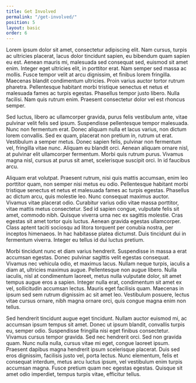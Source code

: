 ```yaml
---
title: Get Involved
permalink: "/get-involved/"
position: 5
layout: basic
order: 6
---
```


Lorem ipsum dolor sit amet, consectetur adipiscing elit. Nam cursus, turpis ac ultricies placerat, lacus dolor tincidunt sapien, eu bibendum quam sapien eu est. Aenean mauris mi, malesuada sed consequat sed, euismod sit amet enim. Integer eget ultricies elit, in porttitor erat. Nam semper sed massa ac mollis. Fusce tempor velit at arcu dignissim, et finibus lorem fringilla. Maecenas blandit condimentum ultricies. Proin varius auctor tortor rutrum pharetra. Pellentesque habitant morbi tristique senectus et netus et malesuada fames ac turpis egestas. Phasellus tempor justo libero. Nulla facilisi. Nam quis rutrum enim. Praesent consectetur dolor vel est rhoncus semper.

Sed luctus, libero ac ullamcorper gravida, purus felis vestibulum ante, vitae pulvinar velit felis sed ipsum. Suspendisse pellentesque tempor malesuada. Nunc non fermentum erat. Donec aliquam nulla et lacus varius, non dictum lorem convallis. Sed ex quam, placerat non pretium in, rutrum ut erat. Vestibulum a semper metus. Donec sapien felis, pulvinar non fermentum vel, fringilla vitae nunc. Aliquam eu blandit orci. Aenean aliquam ornare nisl, at pulvinar elit ullamcorper fermentum. Morbi quis rutrum purus. Vivamus magna nisl, cursus at purus sit amet, scelerisque suscipit orci. In id faucibus arcu.

Aliquam erat volutpat. Praesent rutrum, nisi quis mattis accumsan, enim leo porttitor quam, non semper nisi metus eu odio. Pellentesque habitant morbi tristique senectus et netus et malesuada fames ac turpis egestas. Phasellus ac dictum arcu, quis molestie leo. Nunc consequat maximus auctor. Vivamus vitae placerat odio. Curabitur varius odio vitae massa porttitor, vitae mattis metus consectetur. Sed id sapien congue, vulputate felis sit amet, commodo nibh. Quisque viverra urna nec ex sagittis molestie. Cras egestas sit amet tortor quis luctus. Aenean gravida egestas ullamcorper. Class aptent taciti sociosqu ad litora torquent per conubia nostra, per inceptos himenaeos. In hac habitasse platea dictumst. Duis tincidunt dui in fermentum viverra. Integer eu tellus id dui luctus pretium.

Morbi tincidunt nunc et diam varius hendrerit. Suspendisse in massa a erat accumsan egestas. Donec pulvinar sagittis velit egestas consequat. Vivamus nec vehicula odio, et maximus lacus. Nullam neque turpis, iaculis a diam at, ultricies maximus augue. Pellentesque non augue libero. Nulla iaculis, nisl at condimentum laoreet, metus nulla vulputate dolor, sit amet tempus augue eros a sapien. Integer nulla erat, condimentum sit amet ex vel, sollicitudin accumsan lectus. Mauris eget facilisis quam. Maecenas in ipsum sed sem rutrum dignissim ac sit amet leo. Vestibulum posuere, lectus vitae cursus ornare, nibh magna ornare orci, quis congue magna enim non tellus.

Sed hendrerit tincidunt augue eget tincidunt. Nullam auctor euismod mi, ac accumsan ipsum tempus sit amet. Donec ut ipsum blandit, convallis turpis eu, semper odio. Suspendisse fringilla nisi eget finibus consectetur. Vivamus cursus tempor gravida. Sed nec hendrerit orci. Sed non gravida quam. Nunc nulla nulla, cursus vitae mi eget, congue laoreet ipsum. Praesent dapibus magna hendrerit ipsum scelerisque placerat. Duis sed eros dignissim, facilisis justo vel, porta lectus. Nunc elementum, felis et consequat interdum, metus arcu luctus ipsum, vel vestibulum enim turpis accumsan magna. Fusce pretium quam nec egestas egestas. Quisque sit amet odio imperdiet, tempus turpis vitae, efficitur tellus.